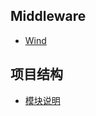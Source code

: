 ## Middleware

- [Wind](https://github.com/fengwuxp/fengwuxp-middleware)

## 项目结构

- [模块说明](https://www.yuque.com/suiyuerufeng-akjad/wind/pk6lctpf38x823iv)